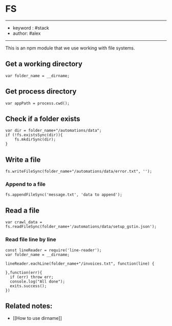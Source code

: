 # FS
---
- keyword : #stack
- author: #alex
---
This is an npm module that we use working with file systems. 


## Get a working directory
```
var folder_name = __dirname;
```

## Get process directory
```
var appPath = process.cwd();
```


## Check if a folder exists

```
var dir = folder_name+"/automations/data";
if (!fs.existsSync(dir)){
	fs.mkdirSync(dir);
}
```

## Write a file
```
fs.writeFileSync(folder_name+"/automations/data/error.txt", '');
```

### Append to a file 
```
fs.appendFileSync('message.txt', 'data to append');
```

## Read a file 
```
var crawl_data = fs.readFileSync(folder_name+'/automations/data/setup_gstin.json');
```


### Read file line by line
```
const lineReader = require('line-reader');
var folder_name = __dirname;

lineReader.eachLine(folder_name+"/invoices.txt", function(line) {
    
},function(err){
  if (err) throw err;
  console.log("All done");
  exits.success();
})
```


## Related notes:
- [[How to use dirname]]